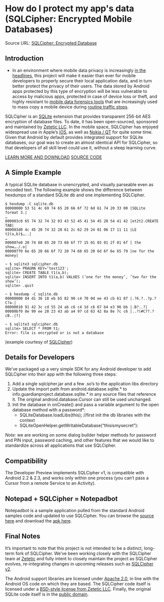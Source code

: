 # How do I protect my app's data (SQLCipher: Encrypted Mobile Databases)
Source URL: [SQLCipher: Encrypted Database](https://guardianproject.info/code/sqlcipher)

## Introduction
- In an environment where mobile data privacy is increasingly [in the headlines](http://www.reuters.com/article/2011/05/08/us-privacy-congress-idUSTRE7471SA20110508), this project will make it easier than ever for mobile developers to properly secure their local application data, and in turn better protect the privacy of their users. The data stored by Android apps protected by this type of encryption will be less vulnerable to access by malicious apps, protected in case of device loss or theft, and highly resistant to [mobile data forensics tools](http://www.cellebrite.com/) that are increasingly used to mass copy a mobile device during [routine traffic stops](http://www.thenewspaper.com/news/34/3458.asp).

SQLCipher is an [SQLite](http://sqlite.org/) extension that provides transparent 256-bit AES encryption of database files. To date, it has been open-sourced, sponsored and maintained by [Zetetic LLC](http://zetetic.net/). In the mobile space, SQLCipher has enjoyed widespread use in Apple’s [iOS](http://sqlcipher.net/documentation/ios.html), as well as [Nokia / QT](http://www.qtcentre.org/wiki/index.php?title=Building_QSQLITE_driver_with_AES-256_encryption_support) for quite some time. Given that Android by default provides integrated support for SQLite databases, our goal was to create an almost identical API for SQLCipher, so that developers of all skill level could use it, without a steep learning curve.

[LEARN MORE AND DOWNLOAD](http://sqlcipher.net/open-source/)
[SOURCE CODE](https://github.com/sqlcipher/android-database-sqlcipher)

## A Simple Example
A typical SQLite database in unencrypted, and visually parseable even as encoded text. The following example shows the difference between hexdumps of a standard SQLite db and one implementing SQLCipher.

```
$ hexdump -C sqlite.db
00000000 53 51 4c 69 74 65 20 66 6f 72 6d 61 74 20 33 00 |SQLite format 3.|
…
000003c0 65 74 32 74 32 03 43 52 45 41 54 45 20 54 41 42 |et2t2.CREATE TAB|
000003d0 4c 45 20 74 32 28 61 2c 62 29 24 01 06 17 11 11 |LE t2(a,b)$…..|
…
000007e0 20 74 68 65 20 73 68 6f 77 15 01 03 01 2f 01 6f | the show…./.o|
000007f0 6e 65 20 66 6f 72 20 74 68 65 20 6d 6f 6e 65 79 |ne for the money|

~ $ sqlite3 sqlcipher.db
sqlite> PRAGMA KEY=’test123′;
sqlite> CREATE TABLE t1(a,b);
sqlite> INSERT INTO t1(a,b) VALUES (‘one for the money’, ‘two for the show’);
sqlite> .quit

~ $ hexdump -C sqlite.db
00000000 84 d1 36 18 eb b5 82 90 c4 70 0d ee 43 cb 61 87 |.?6.?..?p.?C?a.|
00000010 91 42 3c cd 55 24 ab c6 c4 1d c6 67 b4 e3 96 bb |.B?..?|
00000bf0 8e 99 ee 28 23 43 ab a4 97 cd 63 42 8a 8e 7c c6 |..?(#C??.?cB..|?|

~ $ sqlite3 sqlcipher.db
sqlite> SELECT * FROM t1;
Error: file is encrypted or is not a database
```

(example courtesy of [SQLCipher](http://sqlcipher.net/design))


## Details for Developers
We’ve packaged up a very simple SDK for any Android developer to add SQLCipher into their app with the following three steps:

1. Add a single sqlcipher.jar and a few .so’s to the application libs directory
1. Update the import path from android.database.sqlite.* to info.guardianproject.database.sqlite.* in any source files that reference it. The original android.database.Cursor can still be used unchanged.
1. Init the database in onCreate() and pass a variable argument to the open database method with a password*:
   - SQLiteDatabase.loadLibs(this); //first init the db libraries with the context
   - SQLiteOpenHelper.getWritableDatabase(“thisismysecret”):

*Note*: we are working on some dialog builder helper methods for password and PIN input, password caching, and other features that we would like to standardize across all applications that use SQLCipher.

## Compatibility
The Developer Preview implements SQLCipher v1, is compatible with Android 2.2 & 2.3, and works only within one process (you can’t pass a Cursor from a remote Service to an Activity).

## Notepad + SQLCipher = Notepadbot
Notepadbot is a sample application pulled from the standard Android samples code and updated to use SQLCipher. You can browse the [source here](https://github.com/guardianproject/notepadbot) and download the [apk here](https://github.com/guardianproject/notepadbot/Notepadbot-0.0.1c-dev.apk/qr_code).

## Final Notes
It’s important to note that this project is not intended to be a distinct, long-term fork of SQLCipher. We’ve been working closely with the SQLCipher team at [Zetetic](http://zetetic.net/) and fully intent to closely maintain the project as SQLCipher evolves, re-integrating changes in upcoming releases such as [SQLCipher v2](https://github.com/sjlombardo/sqlcipher/tree/v2beta).

The Android support libraries are licensed under [Apache 2.0](https://github.com/guardianproject/android-database-sqlcipher/blob/master/LICENSE), in line with the Android OS code on which they are based. The SQLCipher code itself is licensed under a [BSD-style license from Zetetic LLC](https://github.com/guardianproject/android-database-sqlcipher/blob/master/SQLCIPHER_LICENSE). Finally, the original SQLite code itself is in the [public domain](http://www.sqlite.org/copyright.html).